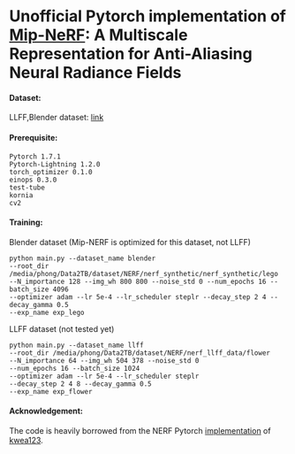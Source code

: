 # Unofficial Pytorch implementation of [Mip-NeRF](https://jonbarron.info/mipnerf/): A Multiscale Representation for Anti-Aliasing Neural Radiance Fields


#### Dataset:
LLFF,Blender dataset: [link](https://drive.google.com/drive/folders/128yBriW1IG_3NJ5Rp7APSTZsJqdJdfc1)

#### Prerequisite:
```
Pytorch 1.7.1
Pytorch-Lightning 1.2.0
torch_optimizer 0.1.0 
einops 0.3.0
test-tube
kornia
cv2
```

#### Training:
Blender dataset (Mip-NERF is optimized for this dataset, not LLFF)
```
python main.py --dataset_name blender 
--root_dir /media/phong/Data2TB/dataset/NERF/nerf_synthetic/nerf_synthetic/lego 
--N_importance 128 --img_wh 800 800 --noise_std 0 --num_epochs 16 --batch_size 4096 
--optimizer adam --lr 5e-4 --lr_scheduler steplr --decay_step 2 4 --decay_gamma 0.5 
--exp_name exp_lego
```

LLFF dataset (not tested yet)
```
python main.py --dataset_name llff 
--root_dir /media/phong/Data2TB/dataset/NERF/nerf_llff_data/flower 
--N_importance 64 --img_wh 504 378 --noise_std 0 
--num_epochs 16 --batch_size 1024 
--optimizer adam --lr 5e-4 --lr_scheduler steplr 
--decay_step 2 4 8 --decay_gamma 0.5 
--exp_name exp_flower
```

#### Acknowledgement:
The code is heavily borrowed from the NERF Pytorch [implementation](https://github.com/kwea123/nerf_pl/tree/master) of [kwea123](https://github.com/kwea123).
